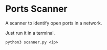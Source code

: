 # Ports Scanner
A scanner to identify open ports in a network.

Just run it in a terminal.

`python3 scanner.py <ip>`
